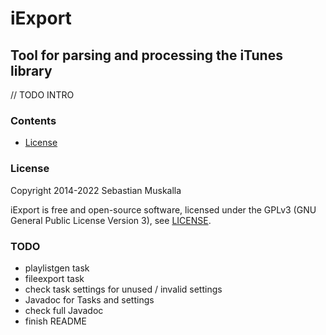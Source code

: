iExport
=======

Tool for parsing and processing the iTunes library
------------------------------------------------

// TODO INTRO

### Contents

* [License](#License)

### License

Copyright 2014-2022 Sebastian Muskalla

iExport is free and open-source software, licensed under the GPLv3 (GNU General Public License Version 3), see [LICENSE](LICENSE).

### TODO

* playlistgen task
* fileexport task
* check task settings for unused / invalid settings
* Javadoc for Tasks and settings
* check full Javadoc
* finish README
